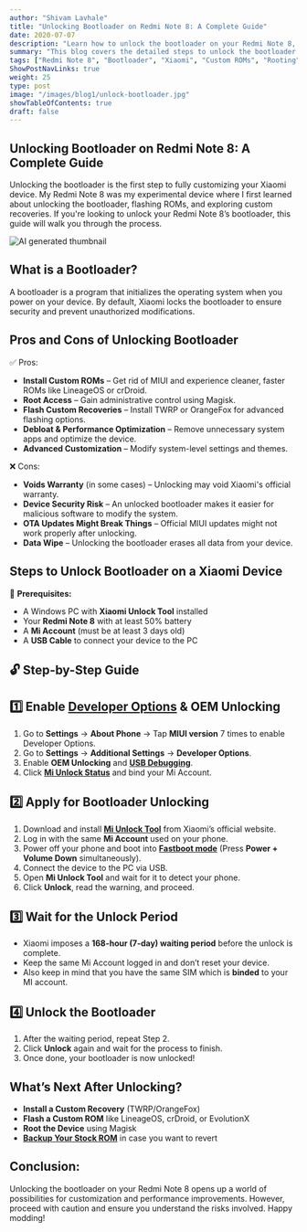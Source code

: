 ```yaml
---
author: "Shivam Lavhale"
title: "Unlocking Bootloader on Redmi Note 8: A Complete Guide"
date: 2020-07-07
description: "Learn how to unlock the bootloader on your Redmi Note 8, including the pros and cons of an unlocked bootloader and the step-by-step process to do it."
summary: "This blog covers the detailed steps to unlock the bootloader on your Redmi Note 8, along with the benefits and risks of doing so. A personal take on experimenting with custom ROMs and modifications."
tags: ["Redmi Note 8", "Bootloader", "Xiaomi", "Custom ROMs", "Rooting"]
ShowPostNavLinks: true
weight: 25
type: post
image: "/images/blog1/unlock-bootloader.jpg"
showTableOfContents: true
draft: false
---
```


Unlocking Bootloader on Redmi Note 8: A Complete Guide
---
Unlocking the bootloader is the first step to fully customizing your Xiaomi device. My Redmi Note 8 was my experimental device where I first learned about unlocking the bootloader, flashing ROMs, and exploring custom recoveries. If you're looking to unlock your Redmi Note 8’s bootloader, this guide will walk you through the process.

![AI generated thumbnail](/images/blog1/unlock-bootloader.jpg "AI Generated Thumbnail")

What is a Bootloader?
---
A bootloader is a program that initializes the operating system when you power on your device. By default, Xiaomi locks the bootloader to ensure security and prevent unauthorized modifications.

Pros and Cons of Unlocking Bootloader
---
✅ Pros:
- **Install Custom ROMs** – Get rid of MIUI and experience cleaner, faster ROMs like LineageOS or crDroid.
- **Root Access** – Gain administrative control using Magisk.
- **Flash Custom Recoveries** – Install TWRP or OrangeFox for advanced flashing options.
- **Debloat & Performance Optimization** – Remove unnecessary system apps and optimize the device.
- **Advanced Customization** – Modify system-level settings and themes.

❌ Cons:
- **Voids Warranty** (in some cases) – Unlocking may void Xiaomi's official warranty.
- **Device Security Risk** – An unlocked bootloader makes it easier for malicious software to modify the system.
- **OTA Updates Might Break Things** – Official MIUI updates might not work properly after unlocking.
- **Data Wipe** – Unlocking the bootloader erases all data from your device.

Steps to Unlock Bootloader on a Xiaomi Device
---
📌 **Prerequisites:**
- A Windows PC with **Xiaomi Unlock Tool** installed
- Your **Redmi Note 8** with at least 50% battery
- A **Mi Account** (must be at least 3 days old)
- A **USB Cable** to connect your device to the PC

🔓 **Step-by-Step Guide**
---
1️⃣ Enable [Developer Options](https://developer.android.com/studio/debug/dev-options#enable) & OEM Unlocking
---
1. Go to **Settings** → **About Phone** → Tap **MIUI version** 7 times to enable Developer Options.
2. Go to **Settings** → **Additional Settings** → **Developer Options**.
3. Enable **OEM Unlocking** and **[USB Debugging](https://developer.android.com/studio/debug/dev-options#debugging)**.
4. Click **[Mi Unlock Status](https://xiaomi.eu/community/threads/mi-unlock-status-connect-to-network-and-try-again.68105/)** and bind your Mi Account.

2️⃣ Apply for Bootloader Unlocking
---
1. Download and install **[Mi Unlock Tool](https://en.miui.com/unlock/index.html)** from Xiaomi’s official website.
2. Log in with the same **Mi Account** used on your phone.
3. Power off your phone and boot into **[Fastboot mode](https://droidrecovery.com/xiaomi-redmi-note-8-recovery-mode/)** (Press **Power + Volume Down** simultaneously).
4. Connect the device to the PC via USB.
5. Open **Mi Unlock Tool** and wait for it to detect your phone.
6. Click **Unlock**, read the warning, and proceed.

3️⃣ Wait for the Unlock Period
---
- Xiaomi imposes a **168-hour (7-day) waiting period** before the unlock is complete.
- Keep the same Mi Account logged in and don’t reset your device.
- Also keep in mind that you have the same SIM which is **binded** to your MI account.

4️⃣ Unlock the Bootloader
---
1. After the waiting period, repeat Step 2.
2. Click **Unlock** again and wait for the process to finish.
3. Once done, your bootloader is now unlocked!

What’s Next After Unlocking?
--
- **Install a Custom Recovery** (TWRP/OrangeFox)
- **Flash a Custom ROM** like LineageOS, crDroid, or EvolutionX
- **Root the Device** using Magisk
- **[Backup Your Stock ROM](https://miuirom.org/)** in case you want to revert

Conclusion:
---
Unlocking the bootloader on your Redmi Note 8 opens up a world of possibilities for customization and performance improvements. However, proceed with caution and ensure you understand the risks involved. Happy modding!


